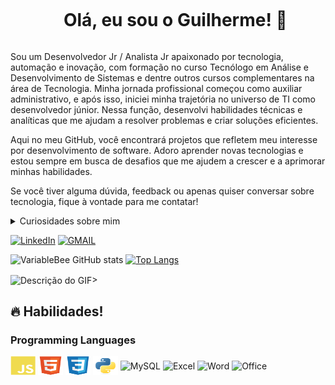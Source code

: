 <!--título-->
<div id="user-content-toc">
  <ul align="center">
    <summary><h1 style="display: inline-block">Olá, eu sou o Guilherme! 👋</h1></summary>
</div>

<!-- Presentation -->
<p>
Sou um Desenvolvedor Jr / Analista Jr apaixonado por tecnologia, automação e inovação, com formação no curso Tecnólogo em Análise e Desenvolvimento de Sistemas e dentre outros cursos complementares na área de Tecnologia. Minha jornada profissional começou como auxiliar administrativo, e após isso, iniciei minha trajetória no universo de TI como desenvolvedor júnior. Nessa função, desenvolvi habilidades técnicas e analíticas que me ajudam a resolver problemas e criar soluções eficientes.
  
Aqui no meu GitHub, você encontrará projetos que refletem meu interesse por desenvolvimento de software. Adoro aprender novas tecnologias e estou sempre em busca de desafios que me ajudem a crescer e a aprimorar minhas habilidades.

Se você tiver alguma dúvida, feedback ou apenas quiser conversar sobre tecnologia, fique à vontade para me contatar!
</p>

<!-- Dropdown -->
<details>
  <summary>Curiosidades sobre mim</summary>

  - Sou um profissional de TI com 21 anos e atualmente moro em São Paulo. Atuo como desenvolvedor júnior, trazendo conhecimento em SQL, Python e JavaScript, além de princípios de CSS e HTML. Tenho experiência em análise e manipulação de dados, gerenciamento de sistemas e operações. Estou sempre em busca de oportunidades para crescer e contribuir em projetos desafiadores no campo da tecnologia.

  - No meu tempo livre, gosto de assistir, praticar e acompanhar futebol, jogar videogame, estudar sobre novos conteúdos, e ler livros, HQs, mangás ou quadrinhos. Também curto assistir filmes, séries e passar tempo com familiares e amigos. Acredito que essas atividades não só enriquecem meu conhecimento e relaxam minha mente, mas também contribuem para a resolução de problemas de maneira criativa e eficaz.
</details>

<!-- Links -->
[![LinkedIn](https://img.shields.io/badge/LinkedIn-0077B5?style=for-the-badge&logo=linkedin&logoColor=white)](https://www.linkedin.com/in/guilherme-rodrigues-alves-1662601a3/)
[![GMAIL](https://img.shields.io/badge/Gmail-D14836?style=for-the-badge&logo=gmail&logoColor=white)](https://mail.google.com/mail/u/0/?tab=rm&ogbl#inbox?compose=new)


<!-- GithubStats -->
![VariableBee GitHub stats](https://github-readme-stats.vercel.app/api?username=alvvesgui&show_icons=true&theme=holi)
[![Top Langs](https://github-readme-stats.vercel.app/api/top-langs/?username=alvvesgui&show_icons=true&theme=holi)](https://github.com/alvvesgui/github-readme-stats)


<!-- GIF -->
<p align="left">
  <img align="center" src="https://user-images.githubusercontent.com/74038190/225813708-98b745f2-7d22-48cf-9150-083f1b00d6c9.gif" alt="Descrição do GIF" width="600" height="300"/>>
</p>

## 🔥 Habilidades!
<!-- Skills: Programming Languages -->
  <div style="flex-basis: 48%;">
    <h3>Programming Languages</h3>
    <img align="center" alt="Js" height="30" width="40" src="https://raw.githubusercontent.com/devicons/devicon/master/icons/javascript/javascript-plain.svg">
    <img align="center" alt="HTML" height="30" width="40" src="https://raw.githubusercontent.com/devicons/devicon/master/icons/html5/html5-original.svg">
    <img align="center" alt="CSS" height="30" width="40" src="https://raw.githubusercontent.com/devicons/devicon/master/icons/css3/css3-original.svg">
    <img align="center" alt="Python" height="30" width="40" src="https://raw.githubusercontent.com/devicons/devicon/master/icons/python/python-original.svg">
    <img align="center" alt="MySQL" height="30" width="60" src="https://img.shields.io/badge/MySQL-00000F?style=for-the-badge&logo=mysql&logoColor=whit">
    <img align="center" alt="Excel" height="30" width="70" src="https://img.shields.io/badge/Microsoft_Excel-217346?style=for-the-badge&logo=microsoft-excel&logoColor=whitet">
    <img align="center" alt="Word" height="30" width="70" src="https://img.shields.io/badge/Microsoft_Word-2B579A?style=for-the-badge&logo=microsoft-word&logoColor=white">
    <img align="center" alt="Office" height="30" width="70" src="https://img.shields.io/badge/Microsoft_Office-D83B01?style=for-the-badge&logo=microsoft-office&logoColor=white">
  </div>
